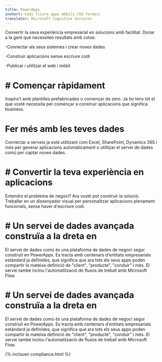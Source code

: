 ```yaml
---
title: PowerApps
inshort: Codi lliure apps mòbils (59 formes)
translator: Microsoft Cognitive Services
---
```


Convertir la seva experiència empresarial en solucions amb facilitat. Donar a la gent què necessiten resultats amb cotxe.

-Connectar als seus sistemes i crear noves dades

-Construir aplicacions sense escriure codi

-Publicar i utilitzar el web i mòbil

# # Començar ràpidament
Inspira't amb plantilles prefabricades o començar de zero. Ja ho tens tot el que vostè necessita per començar a construir aplicacions que significa business.

# Fer més amb les teves dades
Connectar a serveis ja està utilitzant com Excel, SharePoint, Dynamics 365 i més per generar aplicacions automàticament o utilitzar el servei de dades comú per captar noves dades.

# # Convertir la teva experiència en aplicacions
Entendre el problema de negoci? Ara vostè pot construir la solució. Treballar en un dissenyador visual per personalitzar aplicacions plenament funcionals, sense haver d'escriure codi.

# # Un servei de dades avançada construïa a la dreta en
El servei de dades comú és una plataforma de dades de negoci segur construït en PowerApps. Es tracta amb centenars d'entitats empresarials estàndard ja definides, que significa que ara tots els seus apps poden compartir la mateixa definició de "client", "producte", "conduir" i més. El servei també inclou l'automatització de fluxos de treball amb Microsoft Flow.

# # Un servei de dades avançada construïa a la dreta en
El servei de dades comú és una plataforma de dades de negoci segur construït en PowerApps. Es tracta amb centenars d'entitats empresarials estàndard ja definides, que significa que ara tots els seus apps poden compartir la mateixa definició de "client", "producte", "conduir" i més. El servei també inclou l'automatització de fluxos de treball amb Microsoft Flow.

{% inclouen compliance.html %}

